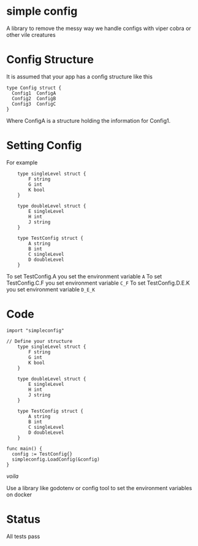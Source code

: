 # simple config

A library to remove the messy way we handle configs with viper cobra or other vile creatures

# Config Structure

It is assumed that your app has a config structure like this

```
type Config struct {
  Config1  ConfigA
  Config2  ConfigB
  Config3  ConfigC
}
```

Where ConfigA is a structure holding the information for Config1.

# Setting Config

For example
```
	type singleLevel struct {
		F string
		G int
		K bool
	}

	type doubleLevel struct {
		E singleLevel
		H int
		J string
	}

	type TestConfig struct {
		A string
		B int
		C singleLevel
		D doubleLevel
	}

```

To set TestConfig.A you set the environment variable `A`
To set TestConfig.C.F you set environment variable `C_F`
To set TestConfig.D.E.K you set environment variable `D_E_K`

# Code

```
import "simpleconfig"

// Define your structure
	type singleLevel struct {
		F string
		G int
		K bool
	}

	type doubleLevel struct {
		E singleLevel
		H int
		J string
	}

	type TestConfig struct {
		A string
		B int
		C singleLevel
		D doubleLevel
	}

func main() {
  config := TestConfig{}
  simpleconfig.LoadConfig(&config)
}

```
_voila_

Use a library like godotenv or config tool to set the environment variables on docker

# Status

All tests pass
